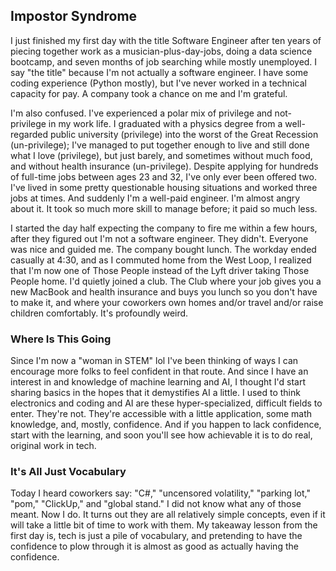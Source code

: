 ## Impostor Syndrome

I just finished my first day with the title Software Engineer after ten years of piecing together work as a musician-plus-day-jobs, doing a data science bootcamp, and seven months of job searching while mostly unemployed.  I say "the title" because I'm not actually a software engineer.  I have some coding experience (Python mostly), but I've never worked in a technical capacity for pay.  A company took a chance on me and I'm grateful.

I'm also confused.  I've experienced a polar mix of privilege and not-privilege in my work life.  I graduated with a physics degree from a well-regarded public university (privilege) into the worst of the Great Recession (un-privilege); I've managed to put together enough to live and still done what I love (privilege), but just barely, and sometimes without much food, and without health insurance (un-privilege).  Despite applying for hundreds of full-time jobs between ages 23 and 32, I've only ever been offered two.  I've lived in some pretty questionable housing situations and worked three jobs at times.  And suddenly I'm a well-paid engineer.  I'm almost angry about it.  It took so much more skill to manage before; it paid so much less.

I started the day half expecting the company to fire me within a few hours, after they figured out I'm not a software engineer.  They didn't.  Everyone was nice and guided me.  The company bought lunch.  The workday ended casually at 4:30, and as I commuted home from the West Loop, I realized that I'm now one of Those People instead of the Lyft driver taking Those People home. I'd quietly joined a club.  The Club where your job gives you a new MacBook and health insurance and buys you lunch so you don't have to make it, and where your coworkers own homes and/or travel and/or raise children comfortably.  It's profoundly weird.

### Where Is This Going

Since I'm now a "woman in STEM" lol I've been thinking of ways I can encourage more folks to feel confident in that route.  And since I have an interest in and knowledge of machine learning and AI, I thought I'd start sharing basics in the hopes that it demystifies AI a little.  I used to think electronics and coding and AI are these hyper-specialized, difficult fields to enter.  They're not.  They're accessible with a little application, some math knowledge, and, mostly, confidence.  And if you happen to lack confidence, start with the learning, and soon you'll see how achievable it is to do real, original work in tech.

### It's All Just Vocabulary

Today I heard coworkers say: "C#," "uncensored volatility," "parking lot," "pom," "ClickUp," and "global stand."  I did not know what any of those meant.  Now I do. It turns out they are all relatively simple concepts, even if it will take a little bit of time to work with them.  My takeaway lesson from the first day is, tech is just a pile of vocabulary, and pretending to have the confidence to plow through it is almost as good as actually having the confidence.

